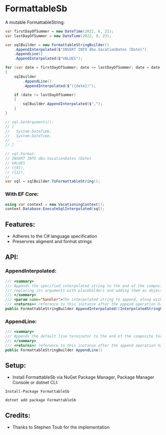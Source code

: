 # FormattableSb
A mutable FormattableString:
```cs
var firstDayOfSummer = new DateTime(2022, 6, 21);
var lastDayOfSummer = new DateTime(2022, 9, 23);

var sqlBuilder = new FormattableStringBuilder()
    .AppendInterpolated($"INSERT INTO dbo.VacationDates (Date)")
    .AppendLine()
    .AppendInterpolated($"VALUES");

for (var date = firstDayOfSummer; date <= lastDayOfSummer; date = date.AddDays(1))
{
    sqlBuilder
        .AppendLine()
        .AppendInterpolated($"({date})");

    if (date != lastDayOfSummer)
    {
        sqlBuilder.AppendInterpolated($",");
    }
}

// sql.GetArguments():
// [
//   System.DateTime,
//   System.DateTime,
//   ...
// ]

// sql.Format:
// INSERT INTO dbo.VacationDates (Date)
// VALUES
// ({0}),
// ({1}),
// ...
var sql = sqlBuilder.ToFormattableString();
```
### With EF Core:
```cs
using var context = new VacationingContext();
context.Database.ExecuteSqlInterpolated(sql);
```
## Features:
- Adheres to the C# language specification
- Preservres aligment and format strings
## API:
### AppendInterpolated:
```cs
/// <summary>
/// Appends the specified interpolated string to the end of the composite format string,
/// replacing its arguments with placeholders and adding them as objects.
/// </summary>
/// <param name="handler">The interpolated string to append, along with the arguments.</param>
/// <returns>A reference to this instance after the append operation has completed.</returns>
public FormattableStringBuilder AppendInterpolated([InterpolatedStringHandlerArgument("")] AppendInterpolatedHandler handler)
```
### AppendLine:
```cs
/// <summary>
/// Appends the default line terminator to the end of the composite format string.
/// </summary>
/// <returns>A reference to this instance after the append operation has completed.</returns>
public FormattableStringBuilder AppendLine()
```
## Setup:
- Install FormattableSb via NuGet Package Manager, Package Manager Console or dotnet CLI:
```
Install-Package FormattableSb
```
```
dotnet add package FormattableSb
```
## Credits:
- Thanks to Stephen Toub for the implementation

